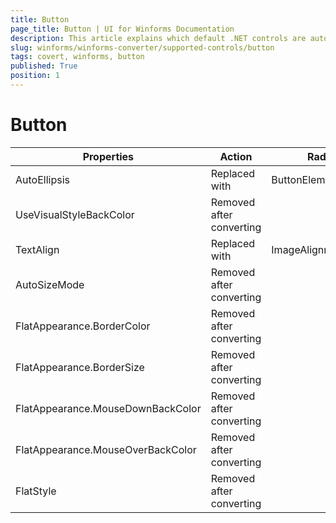 ```yaml
---
title: Button
page_title: Button | UI for Winforms Documentation
description: This article explains which default .NET controls are automatically converted.
slug: winforms/winforms-converter/supported-controls/button
tags: covert, winforms, button
published: True
position: 1
---
```


# Button

|Properties|Action|RadControls Equivalent|
|---|---|---|
|AutoEllipsis|Replaced with|ButtonElement.TextElement.AutoEllipsis|
|UseVisualStyleBackColor|Removed after converting|   |
|TextAlign|Replaced with|ImageAlignment|
|AutoSizeMode|Removed after converting|   |
|FlatAppearance.BorderColor|Removed after converting|   |
|FlatAppearance.BorderSize|Removed after converting|   |
|FlatAppearance.MouseDownBackColor|Removed after converting|   |
|FlatAppearance.MouseOverBackColor|Removed after converting|   |
|FlatStyle |Removed after converting|   |